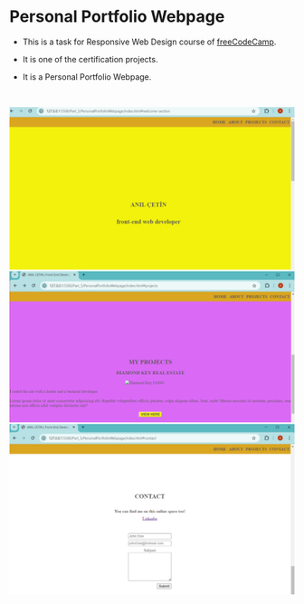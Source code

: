 # Personal Portfolio Webpage

+ This is a task for Responsive Web Design course of [freeCodeCamp](https://www.freecodecamp.org/learn/2022/responsive-web-design/).

+ It is one of the certification projects.

+ It is a Personal Portfolio Webpage.



<br>


![Personal Portfolio Webpage - About](PersonalPortfolioWebpage1.png)
![Personal Portfolio Webpage - Projects](PersonalPortfolioWebpage2.png)
![Personal Portfolio Webpage - Contact Form](PersonalPortfolioWebpage3.png)
